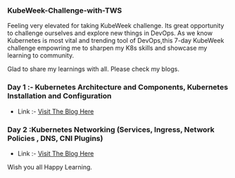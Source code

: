 

### KubeWeek-Challenge-with-TWS

Feeling very elevated for taking KubeWeek challenge. Its great opportunity to challenge ourselves and explore new things in DevOps. As we know Kubernetes is most vital and trending tool of DevOps,this 7-day KubeWeek challenge empowring me to sharpen my K8s skills and showcase my learning to community. 


Glad to share my learnings with all.
Please check my blogs. 

### Day 1 :- Kubernetes Architecture and Components, Kubernetes Installation and Configuration

- Link :- [Visit The Blog Here](https://savitashelar.hashnode.dev/kubernetes-installation-and-architecture)

### Day 2 :Kubernetes Networking (Services, Ingress, Network Policies , DNS, CNI Plugins)

- Link :- [Visit The Blog Here](https://savitashelar.hashnode.dev/kubernetes-networking)


Wish you all Happy Learning.
